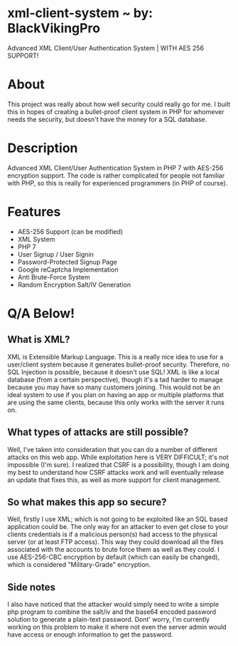 # xml-client-system ~ by: BlackVikingPro
Advanced XML Client/User Authentication System | WITH AES 256 SUPPORT!

# About
This project was really about how well security could really go for me.
I built this in hopes of creating a bullet-proof client system in PHP
for whomever needs the security, but doesn't have the money for a SQL
database.

# Description
Advanced XML Client/User Authentication System in PHP 7 with AES-256
encryption support. The code is rather complicated for people not familiar
with PHP, so this is really for experienced programmers (in PHP of course).

# Features
- AES-256 Support (can be modified)
- XML System
- PHP 7
- User Signup / User Signin
- Password-Protected Signup Page
- Google reCaptcha Implementation
- Anti Brute-Force System
- Random Encryption Salt/IV Generation


# Q/A Below!
## What is XML?
XML is Extensible Markup Language. This is a really nice idea to use
for a user/client system because it generates bullet-proof security.
Therefore, no SQL Injection is possible, because it doesn't use SQL!
XML is like a local database (from a certain perspective), though it's
a tad harder to manage because you may have so many customers joining.
This would not be an ideal system to use if you plan on having an app
or multiple platforms that are using the same clients, because this only
works with the server it runs on.

## What types of attacks are still possible?
Well, I've taken into consideration that you can do a number of different attacks
on this web app. While exploitation here is VERY DIFFICULT; it's not
impossible (I'm sure). I realized that CSRF is a possibility,
though I am doing my best to understand how CSRF attacks work and will
eventually release an update that fixes this, as well as more support for
client management.

## So what makes this app so secure?
Well, firstly I use XML; which is not going to be exploited like an SQL
based application could be. The only way for an attacker to even get close to
your clients credentials is if a malicious person(s) had access to the
physical server (or at least FTP access). This way they could download all
the files associated with the accounts to brute force them as well as they
could. I use AES-256-CBC encryption by default (which can easily be changed),
which is considered "Military-Grade" encryption.

## Side notes
I also have noticed that the attacker would simply need to write a simple
php program to combine the salt/iv and the base64 encoded password solution
to generate a plain-text password. Dont' worry, I'm currently working
on this problem to make it where not even the server admin would have access
or enough information to get the password. 
